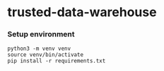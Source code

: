 # trusted-data-warehouse


### Setup environment

```
python3 -m venv venv
source venv/bin/activate
pip install -r requirements.txt

```